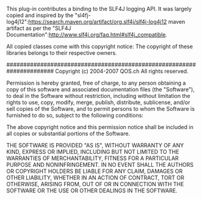 This plug-in contributes a binding to the SLF4J logging API. It was largely copied and inspired by the 
"sl4fj-log4j12":https://search.maven.org/artifact/org.slf4j/slf4j-log4j12 maven artifact as per the "SLF4J Documentation":http://www.slf4j.org/faq.html#slf4j_compatible.

All copied classes come with this copyright notice:
The copyright of these libraries belongs to their respective owners. 

######################################################################
Copyright (c) 2004-2007 QOS.ch
All rights reserved.

Permission is hereby granted, free  of charge, to any person obtaining
a  copy  of this  software  and  associated  documentation files  (the
"Software"), to  deal in  the Software without  restriction, including
without limitation  the rights to  use, copy, modify,  merge, publish,
distribute,  sublicense, and/or sell  copies of  the Software,  and to
permit persons to whom the Software  is furnished to do so, subject to
the following conditions:

The  above  copyright  notice  and  this permission  notice  shall  be
included in all copies or substantial portions of the Software.

THE  SOFTWARE IS  PROVIDED  "AS  IS", WITHOUT  WARRANTY  OF ANY  KIND,
EXPRESS OR  IMPLIED, INCLUDING  BUT NOT LIMITED  TO THE  WARRANTIES OF
MERCHANTABILITY,    FITNESS    FOR    A   PARTICULAR    PURPOSE    AND
NONINFRINGEMENT. IN NO EVENT SHALL THE AUTHORS OR COPYRIGHT HOLDERS BE
LIABLE FOR ANY CLAIM, DAMAGES OR OTHER LIABILITY, WHETHER IN AN ACTION
OF CONTRACT, TORT OR OTHERWISE,  ARISING FROM, OUT OF OR IN CONNECTION
WITH THE SOFTWARE OR THE USE OR OTHER DEALINGS IN THE SOFTWARE.
